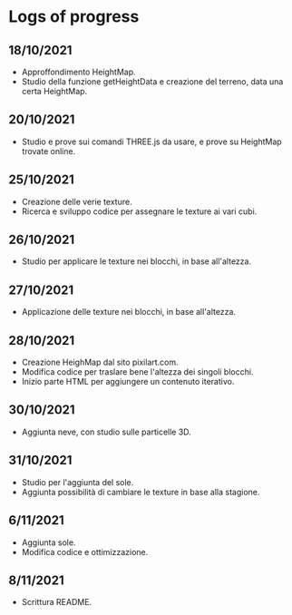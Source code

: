 # Logs of progress
## 18/10/2021
- Approffondimento HeightMap.
- Studio della funzione getHeightData e creazione del terreno, data una certa HeightMap.
## 20/10/2021
- Studio e prove sui comandi THREE.js da usare, e prove su HeightMap trovate online.
## 25/10/2021
- Creazione delle verie texture.
- Ricerca e sviluppo codice per assegnare le texture ai vari cubi.
## 26/10/2021
- Studio per applicare le texture nei blocchi, in base all'altezza.
## 27/10/2021
- Applicazione delle texture nei blocchi, in base all'altezza. 
## 28/10/2021
- Creazione HeighMap dal sito pixilart.com.
- Modifica codice per traslare bene l'altezza dei singoli blocchi.
- Inizio parte HTML per aggiungere un contenuto iterativo.
## 30/10/2021
- Aggiunta neve, con studio sulle particelle 3D.
## 31/10/2021
- Studio per l'aggiunta del sole.
- Aggiunta possibilità di cambiare le texture in base alla stagione.
## 6/11/2021
- Aggiunta sole.
- Modifica codice e ottimizzazione.
## 8/11/2021 
- Scrittura README.
